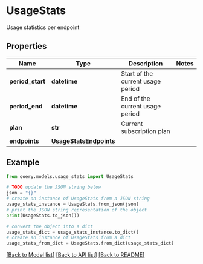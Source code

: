 # UsageStats

Usage statistics per endpoint

## Properties

Name | Type | Description | Notes
------------ | ------------- | ------------- | -------------
**period_start** | **datetime** | Start of the current usage period | 
**period_end** | **datetime** | End of the current usage period | 
**plan** | **str** | Current subscription plan | 
**endpoints** | [**UsageStatsEndpoints**](UsageStatsEndpoints.md) |  | 

## Example

```python
from qoery.models.usage_stats import UsageStats

# TODO update the JSON string below
json = "{}"
# create an instance of UsageStats from a JSON string
usage_stats_instance = UsageStats.from_json(json)
# print the JSON string representation of the object
print(UsageStats.to_json())

# convert the object into a dict
usage_stats_dict = usage_stats_instance.to_dict()
# create an instance of UsageStats from a dict
usage_stats_from_dict = UsageStats.from_dict(usage_stats_dict)
```
[[Back to Model list]](../README.md#documentation-for-models) [[Back to API list]](../README.md#documentation-for-api-endpoints) [[Back to README]](../README.md)


